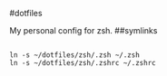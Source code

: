 #dotfiles

My personal config for zsh.
##symlinks

```

ln -s ~/dotfiles/zsh/.zsh ~/.zsh
ln -s ~/dotfiles/zsh/.zshrc ~/.zshrc
```

